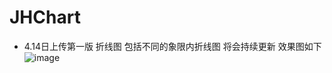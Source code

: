 # JHChart

- 4.14日上传第一版  折线图 包括不同的象限内折线图 将会持续更新 效果图如下
![image](https://github.com/China131/JHChart/JHChartDemo/GIFResource/001.gif)
